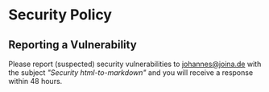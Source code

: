 # Security Policy

## Reporting a Vulnerability

Please report (suspected) security vulnerabilities to johannes@joina.de with the subject _"Security html-to-markdown"_ and you will receive a response within 48 hours.

